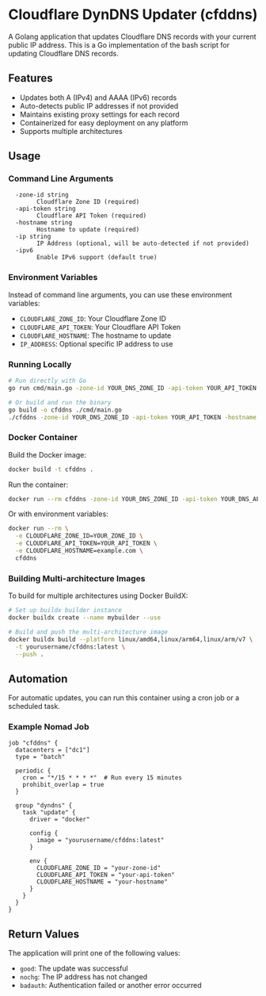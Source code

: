# Cloudflare DynDNS Updater (cfddns)

A Golang application that updates Cloudflare DNS records with your current public IP address. This is a Go implementation of the bash script for updating Cloudflare DNS records.

## Features

- Updates both A (IPv4) and AAAA (IPv6) records
- Auto-detects public IP addresses if not provided
- Maintains existing proxy settings for each record
- Containerized for easy deployment on any platform
- Supports multiple architectures

## Usage

### Command Line Arguments

```
  -zone-id string
        Cloudflare Zone ID (required)
  -api-token string
        Cloudflare API Token (required)
  -hostname string
        Hostname to update (required)
  -ip string
        IP Address (optional, will be auto-detected if not provided)
  -ipv6
        Enable IPv6 support (default true)
```

### Environment Variables

Instead of command line arguments, you can use these environment variables:

- `CLOUDFLARE_ZONE_ID`: Your Cloudflare Zone ID
- `CLOUDFLARE_API_TOKEN`: Your Cloudflare API Token
- `CLOUDFLARE_HOSTNAME`: The hostname to update
- `IP_ADDRESS`: Optional specific IP address to use

### Running Locally

```bash
# Run directly with Go
go run cmd/main.go -zone-id YOUR_DNS_ZONE_ID -api-token YOUR_API_TOKEN -hostname example.com

# Or build and run the binary
go build -o cfddns ./cmd/main.go
./cfddns -zone-id YOUR_DNS_ZONE_ID -api-token YOUR_API_TOKEN -hostname example.com
```

### Docker Container

Build the Docker image:

```bash
docker build -t cfddns .
```

Run the container:

```bash
docker run --rm cfddns -zone-id YOUR_DNS_ZONE_ID -api-token YOUR_DNS_API_TOKEN -hostname example.com
```

Or with environment variables:

```bash
docker run --rm \
  -e CLOUDFLARE_ZONE_ID=YOUR_ZONE_ID \
  -e CLOUDFLARE_API_TOKEN=YOUR_API_TOKEN \
  -e CLOUDFLARE_HOSTNAME=example.com \
  cfddns
```

### Building Multi-architecture Images

To build for multiple architectures using Docker BuildX:

```bash
# Set up buildx builder instance
docker buildx create --name mybuilder --use

# Build and push the multi-architecture image
docker buildx build --platform linux/amd64,linux/arm64,linux/arm/v7 \
  -t yourusername/cfddns:latest \
  --push .
```

## Automation

For automatic updates, you can run this container using a cron job or a scheduled task.

### Example Nomad Job

```hcl
job "cfddns" {
  datacenters = ["dc1"]
  type = "batch"

  periodic {
    cron = "*/15 * * * *"  # Run every 15 minutes
    prohibit_overlap = true
  }

  group "dyndns" {
    task "update" {
      driver = "docker"

      config {
        image = "yourusername/cfddns:latest"
      }

      env {
        CLOUDFLARE_ZONE_ID = "your-zone-id"
        CLOUDFLARE_API_TOKEN = "your-api-token"
        CLOUDFLARE_HOSTNAME = "your-hostname"
      }
    }
  }
}
```

## Return Values

The application will print one of the following values:

- `good`: The update was successful
- `nochg`: The IP address has not changed
- `badauth`: Authentication failed or another error occurred